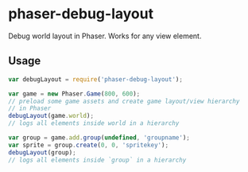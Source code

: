 # phaser-debug-layout
Debug world layout in Phaser. Works for any view element.

## Usage

```js
var debugLayout = require('phaser-debug-layout');

var game = new Phaser.Game(800, 600);
// preload some game assets and create game layout/view hierarchy
// in Phaser
debugLayout(game.world);
// logs all elements inside world in a hierarchy

var group = game.add.group(undefined, 'groupname');
var sprite = group.create(0, 0, 'spritekey');
debugLayout(group);
// logs all elements inside `group` in a hierarchy
```

